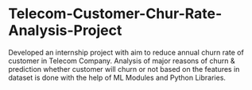 # Telecom-Customer-Chur-Rate-Analysis-Project

Developed an internship project with aim to reduce annual churn rate of customer in Telecom Company. Analysis of major reasons of churn & prediction whether customer will churn or not based on the features in dataset is done with the help of ML Modules and Python Libraries.
